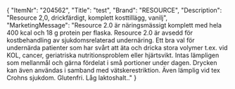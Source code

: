 {
  "ItemNr": "204562",
  "Title": "test",
  "Brand": "RESOURCE",
  "Description": "Resource 2,0, drickfärdigt, komplett kosttillägg, vanilj",
  "MarketingMessage": "Resource 2.0 är näringsmässigt komplett med hela 400 kcal och 18 g protein per flaska. Resource 2.0 är avsedd för kostbehandling av sjukdomsrelaterad undernäring. Ett bra val för undernärda patienter som har svårt att äta och dricka stora volymer t.ex. vid KOL, cancer, geriatriska nutritionsproblem eller hjärtsvikt. Intas lämpligen som mellanmål och gärna fördelat i små portioner under dagen. Drycken kan även användas i samband med vätskerestriktion. Även lämplig vid tex Crohns sjukdom. Glutenfri. Låg laktoshalt.."
}